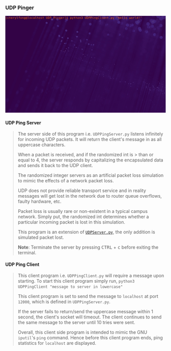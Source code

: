 ### UDP Pinger

![A gif showing a demo of UDP Pinger](UDPPingerDemo.gif)

#### UDP Ping Server

> The server side of this program i.e. `UDPPingServer.py` listens infinitely for incoming UDP packets. It will return the client's message in as all uppercase characters.
>
> When a packet is received, and if the randomized int is > than or equal to 4, the server responds by capitalizing the encapsulated data and sends it back to the UDP client.
>
> The randomized integer servers as an artificial packet loss simulation to mimic the effects of a network packet loss.
>
> UDP does not provide reliable transport service and in reality messages will get lost in the network due to router queue overflows, faulty hardware, etc.
>
> Packet loss is usually rare or non-existent in a typical campus network.
> Simply put, the randomized int determines whether a particular incoming packet is lost in this simulation.
>
> This program is an extension of [`UDPServer.py`](../UDP/UDPServer.py), the only addition is simulated packet lost.
>
> **Note**: Terminate the server by pressing <kbd>CTRL</kbd> + <kbd>c</kbd> before exiting the terminal.

#### UDP Ping Client

> This client program i.e. `UDPPingClient.py` will require a message upon starting.
> To start this client program simply run, `python3 UDPPingClient "message to server in lowercase"`
>
> This client program is set to send the message to `localhost` at port `12000`, which is defined in `UDPPingServer.py`.
>
> If the server fails to return/send the uppercase message within 1 second, the client's socket will timeout. The client continues to send the same message to the server until 10 tries were sent.
>
> Overall, this client side program is intended to mimic the GNU `iputil`'s `ping` command. Hence before this client program ends, ping statistics for `localhost` are displayed.
